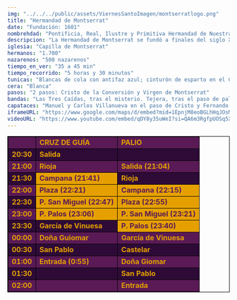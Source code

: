 ```yaml
---
img: "../../../public/assets/ViernesSantoImagen/montserratlogo.png"
title: "Hermandad de Montserrat"
date: "Fundación: 1601"
nombrehdad: "Pontificia, Real, Ilustre y Primitiva Hermandad de Nuestra Señora del Rosario y Cofradía de Nazarenos del Santísimo Cristo de la Conversión del Buen Ladrón y Nuestra Madre y Señora de Montserrat"
descripcion: "La Hermandad de Montserrat se fundó a finales del siglo XVI en San Ildefonso, cuando decide fundar la corporación un grupo de catalanes, comerciantes de lienzos. En 1650 pasó a San Pablo donde contó con capilla propia, que cambió en 1939 por el templo anexo."
iglesia: "Capilla de Montserrat"
hermanos: "1.700"
nazarenos: "500 nazarenos"
tiempo_en_ver: "35 a 45 min"
tiempo_recorrido: "5 horas y 30 minutos"
tunicas: "Blancas de cola con antifaz azul; cinturón de esparto en el Cristo, y cíngulo en la Virgen"
cera: "Blanca"
pasos: "2 pasos: Cristo de la Conversión y Virgen de Montserrat"
bandas: "Las Tres Caídas, tras el misterio. Tejera, tras el paso de palio"
capataces: "Manuel y Carlos Villanueva en el paso de Cristo y Fernando Fernández Goncer, en el de la Virgen"
iframeURL: "https://www.google.com/maps/d/embed?mid=1EpnjM8eoBGLhHqJOsMsUSF4_i08xh1Tk&ehbc=2E312F"
videoURL: "https://www.youtube.com/embed/qDY8y35uWeI?si=QA6m3RgfpUOSq5Xp"
---
```


<table class="recorrido" style="width: 100%; border-collapse: collapse; text-align: left; border: 1px solid black;">
  <tbody>
    <tr style="background-color: #5a1a55; color: #e5a000; font-weight: bold;">
      <td style="border: 1px solid black; text-align: center;"></td>
      <td style="border: 1px solid black;">CRUZ DE GUÍA</td>
      <td style="border: 1px solid black;">PALIO</td>
    </tr>
    <tr style="background-color: #2e0b37; color: #e5a000; font-weight: bold;">
      <td style="border: 1px solid black; text-align: center;">20:30</td>
      <td style="border: 1px solid black;">Salida</td>
      <td style="border: 1px solid black;"></td>
    </tr>
    <tr style="background-color: #5a1a55; color: #e5a000; font-weight: bold;">
      <td style="border: 1px solid black; text-align: center;">21:00</td>
      <td style="border: 1px solid black;">Rioja</td>
      <td style="border: 1px solid black;">Salida (21:04)</td>
    </tr>
    <tr style="background-color: #2e0b37; color: #e5a000; font-weight: bold;">
      <td style="border: 1px solid black; text-align: center;">21:30</td>
      <td style="border: 1px solid black; background-color: #e5a000; color: #5a1a55;">Campana (21:41)</td>
      <td style="border: 1px solid black;">Rioja</td>
    </tr>
    <tr style="background-color: #5a1a55; color: #e5a000; font-weight: bold;">
      <td style="border: 1px solid black; text-align: center;">22:00</td>
      <td style="border: 1px solid black; background-color: #e5a000; color: #5a1a55;">Plaza (22:21)</td>
      <td style="border: 1px solid black; background-color: #e5a000; color: #5a1a55;">Campana (22:15)</td>
    </tr>
    <tr style="background-color: #2e0b37; color: #e5a000; font-weight: bold;">
      <td style="border: 1px solid black; text-align: center;">22:30</td>
      <td style="border: 1px solid black; background-color: #e5a000; color: #5a1a55;">P. San Miguel (22:47)</td>
      <td style="border: 1px solid black; background-color: #e5a000; color: #5a1a55;">Plaza (22:55)</td>
    </tr>
    <tr style="background-color: #5a1a55; color: #e5a000; font-weight: bold;">
      <td style="border: 1px solid black; text-align: center;">23:00</td>
      <td style="border: 1px solid black; background-color: #e5a000; color: #5a1a55;">P. Palos (23:06)</td>
      <td style="border: 1px solid black; background-color: #e5a000; color: #5a1a55;">P. San Miguel (23:21)</td>
    </tr>
    <tr style="background-color: #2e0b37; color: #e5a000; font-weight: bold;">
      <td style="border: 1px solid black; text-align: center;">23:30</td>
      <td style="border: 1px solid black;">García de Vinuesa</td>
      <td style="border: 1px solid black; background-color: #e5a000; color: #5a1a55;">P. Palos (23:40)</td>
    </tr>
    <tr style="background-color: #5a1a55; color: #e5a000; font-weight: bold;">
      <td style="border: 1px solid black; text-align: center;">00:00</td>
      <td style="border: 1px solid black;">Doña Guiomar</td>
      <td style="border: 1px solid black;">García de Vinuesa</td>
    </tr>
    <tr style="background-color: #2e0b37; color: #e5a000; font-weight: bold;">
      <td style="border: 1px solid black; text-align: center;">00:30</td>
      <td style="border: 1px solid black;">San Pablo</td>
      <td style="border: 1px solid black;">Castelar</td>
    </tr>
    <tr style="background-color: #5a1a55; color: #e5a000; font-weight: bold;">
      <td style="border: 1px solid black; text-align: center;">01:00</td>
      <td style="border: 1px solid black;">Entrada (0:55)</td>
      <td style="border: 1px solid black;">Doña Giomar</td>
    </tr>
    <tr style="background-color: #2e0b37; color: #e5a000; font-weight: bold;">
      <td style="border: 1px solid black; text-align: center;">01:30</td>
      <td style="border: 1px solid black;"></td>
      <td style="border: 1px solid black;">San Pablo</td>
    </tr>
    <tr style="background-color: #5a1a55; color: #e5a000; font-weight: bold;">
      <td style="border: 1px solid black; text-align: center;">02:00</td>
      <td style="border: 1px solid black;"></td>
      <td style="border: 1px solid black;">Entrada</td>
    </tr>
  </tbody>
</table>